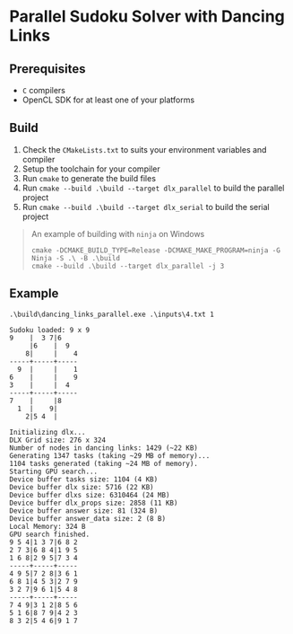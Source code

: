 # Parallel Sudoku Solver with Dancing Links

## Prerequisites

- `C` compilers
- OpenCL SDK for at least one of your platforms

## Build

1. Check the `CMakeLists.txt` to suits your environment variables and compiler
2. Setup the toolchain for your compiler
3. Run `cmake` to generate the build files
4. Run `cmake --build .\build --target dlx_parallel` to build the parallel project
4. Run `cmake --build .\build --target dlx_serial` to build the serial project

> An example of building with `ninja` on Windows
>
> ```shell
> cmake -DCMAKE_BUILD_TYPE=Release -DCMAKE_MAKE_PROGRAM=ninja -G Ninja -S .\ -B .\build
> cmake --build .\build --target dlx_parallel -j 3
> ```

## Example

```shell
.\build\dancing_links_parallel.exe .\inputs\4.txt 1
```

```
Sudoku loaded: 9 x 9
9    |  3 7|6       
     |6    |  9     
    8|     |    4   
-----+-----+-----   
  9  |     |    1   
6    |     |    9
3    |     |  4
-----+-----+-----
7    |     |8
  1  |    9|
    2|5 4  |      

Initializing dlx...
DLX Grid size: 276 x 324
Number of nodes in dancing links: 1429 (~22 KB)
Generating 1347 tasks (taking ~29 MB of memory)...
1104 tasks generated (taking ~24 MB of memory).
Starting GPU search...
Device buffer tasks size: 1104 (4 KB)
Device buffer dlx size: 5716 (22 KB)
Device buffer dlxs size: 6310464 (24 MB)
Device buffer dlx_props size: 2858 (11 KB)
Device buffer answer size: 81 (324 B)
Device buffer answer_data size: 2 (8 B)
Local Memory: 324 B
GPU search finished.
9 5 4|1 3 7|6 8 2
2 7 3|6 8 4|1 9 5
1 6 8|2 9 5|7 3 4
-----+-----+-----
4 9 5|7 2 8|3 6 1
6 8 1|4 5 3|2 7 9
3 2 7|9 6 1|5 4 8
-----+-----+-----
7 4 9|3 1 2|8 5 6
5 1 6|8 7 9|4 2 3
8 3 2|5 4 6|9 1 7 
```